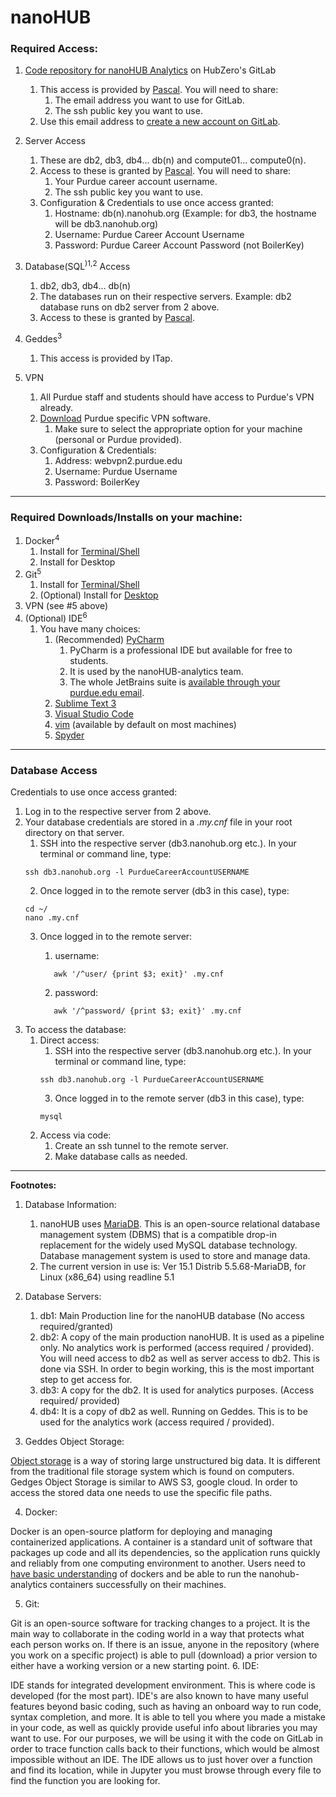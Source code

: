 # nanoHUB

### Required Access:

1. [Code repository for nanoHUB Analytics](https://gitlab.hubzero.org/saxenap/nanohub-analytics) on HubZero's GitLab
   1. This access is provided by [Pascal](mailto:pmeunier@ucsd.edu). You will need to share:
      1. The email address you want to use for GitLab. 
      2. The ssh public key you want to use.
   2. Use this email address to [create a new account on GitLab](https://gitlab.com/users/sign_up/).
2. Server Access
   1. These are db2, db3, db4... db(n) and compute01... compute0(n). 
   2. Access to these is granted by [Pascal](mailto:pmeunier@ucsd.edu). You will need to share:
         1. Your Purdue career account username.
         2. The ssh public key you want to use.
   3. Configuration & Credentials to use once access granted:
      1. Hostname: db(n).nanohub.org (Example: for db3, the hostname will be db3.nanohub.org)
      2. Username: Purdue Career Account Username
      3. Password: Purdue Career Account Password (not BoilerKey)
3. Database(SQL<sup>)1,2</sup> Access
   1. db2, db3, db4... db(n)
   2. The databases run on their respective servers. 
      Example: db2 database runs on db2 server from 2 above.
   3. Access to these is granted by [Pascal](mailto:pmeunier@ucsd.edu).
   
4. Geddes<sup>3</sup>
   1. This access is provided by ITap.
   
5. VPN 
   1. All Purdue staff and students should have access to Purdue's VPN already.
   2. [Download](https://www.itap.purdue.edu/services/software.html) Purdue specific VPN software.
      1. Make sure to select the appropriate option for your machine (personal or Purdue provided).
   3. Configuration & Credentials:
      1. Address: webvpn2.purdue.edu
      2. Username: Purdue Username
      3. Password: BoilerKey

--------

### Required Downloads/Installs on your machine:
1. Docker<sup>4</sup>
   1. Install for [Terminal/Shell](https://docs.docker.com/get-docker/)
   2. Install for Desktop
2. Git<sup>5</sup>
   1. Install for [Terminal/Shell](https://git-scm.com/book/en/v2/Getting-Started-Installing-Git)
   2. (Optional) Install for [Desktop](https://git-scm.com/downloads/guis)
3. VPN (see #5 above)
4. (Optional) IDE<sup>6</sup>
   1. You have many choices:
      1. (Recommended) [PyCharm](https://www.jetbrains.com/pycharm/)
         1. PyCharm is a professional IDE but available for free to students.
         2. It is used by the nanoHUB-analytics team.  
         3. The whole JetBrains suite is [available through your purdue.edu email](https://www.jetbrains.com/community/education/#students).
      2. [Sublime Text 3](https://www.sublimetext.com)
      3. [Visual Studio Code](https://visualstudio.microsoft.com/vs/)
      4. [vim](https://www.vim.org) (available by default on most machines)
      5. [Spyder](https://www.spyder-ide.org)

--------

### Database Access

Credentials to use once access granted:
1. Log in to the respective server from 2 above. 
2. Your database credentials are stored in a _.my.cnf_ file in your root directory on that server.
   1. SSH into the respective server (db3.nanohub.org etc.). In your terminal or command line, type:
   ```shell
   ssh db3.nanohub.org -l PurdueCareerAccountUSERNAME
   ```    
   2. Once logged in to the remote server (db3 in this case), type:
   ```shell
   cd ~/   
   nano .my.cnf
   ```
   3. Once logged in to the remote server:
   
      1. username:
      ```shell
         awk '/^user/ {print $3; exit}' .my.cnf
      ```
      2. password: 
      ```shell
         awk '/^password/ {print $3; exit}' .my.cnf
      ```

[//]: # (Note: to list the files here, use:)

[//]: # (   ```)

[//]: # (   ls -lf)

[//]: # (   ```)

[//]: # (   This shows hidden files.)

[//]: # ()
[//]: # (Note: You can also extract your username and password using VIM to open .my.cnf)

3. To access the database:
   1. Direct access:
      1. SSH into the respective server (db3.nanohub.org etc.). In your terminal or command line, type:
      ```shell 
      ssh db3.nanohub.org -l PurdueCareerAccountUSERNAME
      ```
      3. Once logged in to the remote server (db3 in this case), type:
      ```shell
      mysql
      ```
   2. Access via code:
      1. Create an ssh tunnel to the remote server.
      2. Make database calls as needed.

--------

**Footnotes:**

1. Database Information:
   1. nanoHUB uses [MariaDB](https://mariadb.com). This is an open-source relational database management system (DBMS) that is a compatible drop-in replacement for the widely used MySQL database technology. Database management system is used to store and manage data.
   2. The current version in use is: Ver 15.1 Distrib 5.5.68-MariaDB, for Linux (x86_64) using readline 5.1

2. Database Servers:
   1. db1: Main Production line for the nanoHUB database (No access required/granted)
   2. db2: A copy of the main production nanoHUB. It is used as a pipeline only. No analytics work is performed (access required / provided). You will need access to db2 as well as server access to db2. This is done via SSH. In order to begin working, this is the most important step to get access for. 
   3. db3: A copy for the db2. It is used for analytics purposes. (Access required/ provided)
   4. db4: It is a copy of db2 as well. Running on Geddes. This is to be used for the analytics work (access required / provided).

3. Geddes Object Storage:

[Object storage](https://www.youtube.com/watch?v=71iiAzlF2Rs) is a way of storing large unstructured big data. It is different from the traditional file storage system which is found on computers. Gedges Object Storage is similar to AWS S3, google cloud. In order to access the stored data one needs to use the specific file paths.

4. Docker:

Docker is an open-source platform for deploying and managing containerized applications. A container is a standard unit of software that packages up code and all its dependencies, so the application runs quickly and reliably from one computing environment to another.
Users need to [have basic understanding](https://www.docker.com/resources/what-container/) of dockers and be able to run the nanohub-analytics containers successfully on
their machines.

5. Git:

Git is an open-source software for tracking changes to a project. 
It is the main way to collaborate in the coding world in a way that protects what each person works on. 
If there is an issue, anyone in the repository (where you work on a specific project) is able to pull (download) a prior version to either have a working version or a new starting point.
6. IDE:

IDE stands for integrated development environment. This is where code is developed (for the most part). IDE's are also known to have many useful features beyond basic coding, such as having an onboard way to run code, syntax completion, and more.
It is able to tell you where you made a mistake in your code, as well as quickly provide useful info about libraries you may want to use. For our purposes, we will be using it with the code on GitLab in order to trace function calls back to their functions, which would be almost impossible without an IDE. 
The IDE allows us to just hover over a function and find its location, while in Jupyter you must browse through every file to find the function you are looking for.

